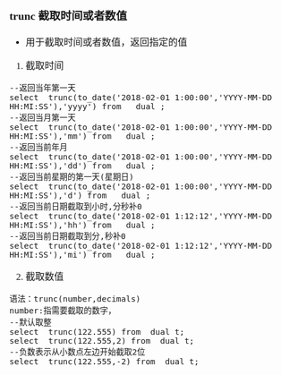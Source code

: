 <span  style="font-family: Simsun,serif; font-size: 17px; ">

### trunc 截取时间或者数值

- 用于截取时间或者数值，返回指定的值

1. 截取时间

~~~
--返回当年第一天
select  trunc(to_date('2018-02-01 1:00:00','YYYY-MM-DD HH:MI:SS'),'yyyy') from   dual ;
--返回当月第一天
select  trunc(to_date('2018-02-01 1:00:00','YYYY-MM-DD HH:MI:SS'),'mm') from   dual ; 
--返回当前年月
select  trunc(to_date('2018-02-01 1:00:00','YYYY-MM-DD HH:MI:SS'),'dd') from   dual ;
--返回当前星期的第一天(星期日) 
select  trunc(to_date('2018-02-01 1:00:00','YYYY-MM-DD HH:MI:SS'),'d') from   dual ; 
--返回当前日期截取到小时,分秒补0
select  trunc(to_date('2018-02-01 1:12:12','YYYY-MM-DD HH:MI:SS'),'hh') from   dual ;
--返回当前日期截取到分,秒补0
select  trunc(to_date('2018-02-01 1:12:12','YYYY-MM-DD HH:MI:SS'),'mi') from   dual ;
~~~

2. 截取数值

~~~
语法：trunc(number,decimals)
number:指需要截取的数字，
--默认取整
select  trunc(122.555) from  dual t; 
select  trunc(122.555,2) from  dual t;
--负数表示从小数点左边开始截取2位
select  trunc(122.555,-2) from  dual t;
~~~


</span>